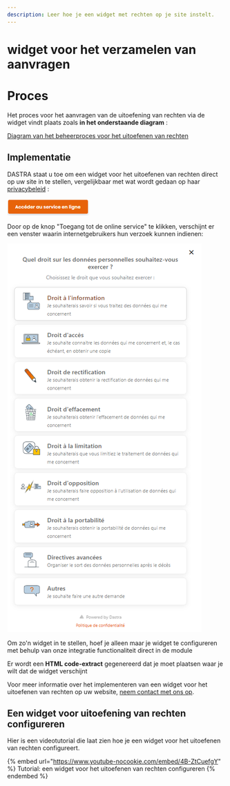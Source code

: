 ```yaml
---
description: Leer hoe je een widget met rechten op je site instelt.
---
```


# widget voor het verzamelen van aanvragen

# Proces

Het proces voor het aanvragen van de uitoefening van rechten via de widget vindt plaats zoals **in het onderstaande diagram** :

[Diagram van het beheerproces voor het uitoefenen van rechten](../../.gitbook/assets/Diapositive1.SVG)

## Implementatie

DASTRA staat u toe om een widget voor het uitoefenen van rechten direct op uw site in te stellen, vergelijkbaar met wat wordt gedaan op haar [privacybeleid](https://www.dastra.eu/fr/privacy-policy) :&#x20;

![](<../../.gitbook/assets/image (35) (1).png>)

Door op de knop "Toegang tot de online service" te klikken, verschijnt er een venster waarin internetgebruikers hun verzoek kunnen indienen:

![](<../../.gitbook/assets/image (175).png>)

Om zo'n widget in te stellen, hoef je alleen maar je widget te configureren met behulp van onze integratie functionaliteit direct in de module &#x20;

Er wordt een **HTML code-extract** gegenereerd dat je moet plaatsen waar je wilt dat de widget verschijnt &#x20;

Voor meer informatie over het implementeren van een widget voor het uitoefenen van rechten op uw website, [neem contact met ons op](https://www.dastra.eu/fr/contact?type=quote).



## Een widget voor uitoefening van rechten configureren



Hier is een videotutorial die laat zien hoe je een widget voor het uitoefenen van rechten configureert.

{% embed url="https://www.youtube-nocookie.com/embed/4B-ZtCuefgY" %}
Tutorial: een widget voor het uitoefenen van rechten configureren
{% endembed %}

